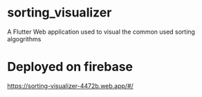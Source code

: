 # sorting_visualizer

A Flutter Web application used to visual the common used sorting algogrithms

# Deployed on  firebase
https://sorting-visualizer-4472b.web.app/#/


